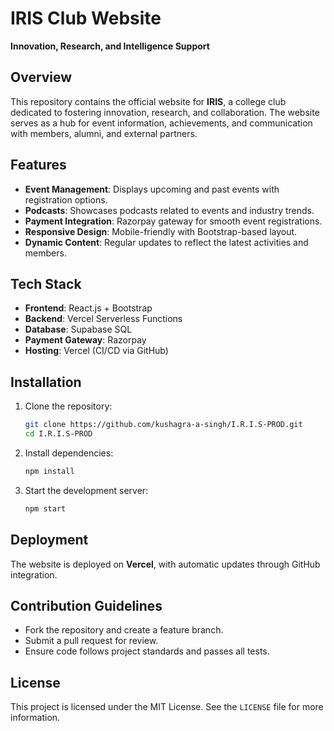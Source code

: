
# IRIS Club Website  
**Innovation, Research, and Intelligence Support**

## Overview  
This repository contains the official website for **IRIS**, a college club dedicated to fostering innovation, research, and collaboration. The website serves as a hub for event information, achievements, and communication with members, alumni, and external partners.

## Features  
- **Event Management**: Displays upcoming and past events with registration options.  
- **Podcasts**: Showcases podcasts related to events and industry trends.  
- **Payment Integration**: Razorpay gateway for smooth event registrations.  
- **Responsive Design**: Mobile-friendly with Bootstrap-based layout.  
- **Dynamic Content**: Regular updates to reflect the latest activities and members.

## Tech Stack  
- **Frontend**: React.js + Bootstrap  
- **Backend**: Vercel Serverless Functions  
- **Database**: Supabase SQL  
- **Payment Gateway**: Razorpay  
- **Hosting**: Vercel (CI/CD via GitHub)

## Installation  
1. Clone the repository:  
   ```bash
   git clone https://github.com/kushagra-a-singh/I.R.I.S-PROD.git
   cd I.R.I.S-PROD
   ```
2. Install dependencies:  
   ```bash
   npm install
   ```
3. Start the development server:  
   ```bash
   npm start
   ```

## Deployment  
The website is deployed on **Vercel**, with automatic updates through GitHub integration.

## Contribution Guidelines  
- Fork the repository and create a feature branch.  
- Submit a pull request for review.  
- Ensure code follows project standards and passes all tests.

## License  
This project is licensed under the MIT License. See the `LICENSE` file for more information.
